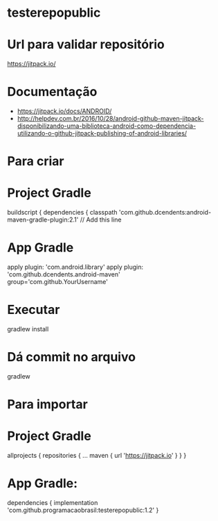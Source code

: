 # testerepopublic

# Url para validar repositório
https://jitpack.io/

# Documentação
- https://jitpack.io/docs/ANDROID/
- http://helpdev.com.br/2016/10/28/android-github-maven-jitpack-disponibilizando-uma-biblioteca-android-como-dependencia-utilizando-o-github-jitpack-publishing-of-android-libraries/

# Para criar

# Project Gradle
buildscript { 
  dependencies {
    classpath 'com.github.dcendents:android-maven-gradle-plugin:2.1' // Add this line
 
# App Gradle
apply plugin: 'com.android.library'
apply plugin: 'com.github.dcendents.android-maven'  
group='com.github.YourUsername'
 
 # Executar
 gradlew install
 
 # Dá commit no arquivo
 gradlew

# Para importar
# Project Gradle
allprojects {
  repositories {
    ...
    maven { url 'https://jitpack.io' }
  }
}
  
# App Gradle:
dependencies {
        implementation 'com.github.programacaobrasil:testerepopublic:1.2'
}
